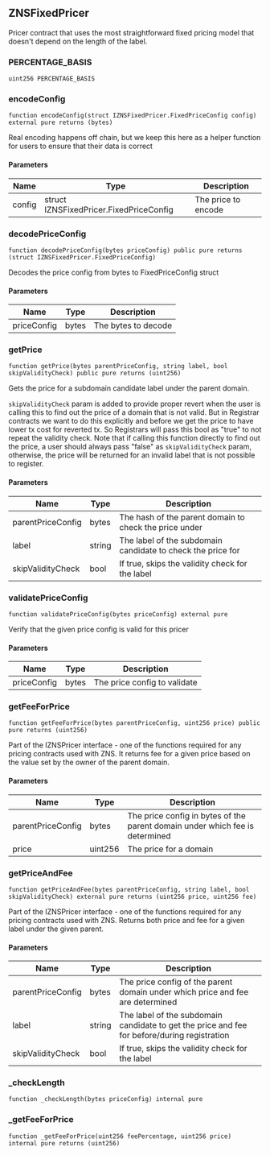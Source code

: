 ## ZNSFixedPricer

Pricer contract that uses the most straightforward fixed pricing model
that doesn't depend on the length of the label.

### PERCENTAGE_BASIS

```solidity
uint256 PERCENTAGE_BASIS
```

### encodeConfig

```solidity
function encodeConfig(struct IZNSFixedPricer.FixedPriceConfig config) external pure returns (bytes)
```

Real encoding happens off chain, but we keep this here as a
helper function for users to ensure that their data is correct

#### Parameters

| Name | Type | Description |
| ---- | ---- | ----------- |
| config | struct IZNSFixedPricer.FixedPriceConfig | The price to encode |

### decodePriceConfig

```solidity
function decodePriceConfig(bytes priceConfig) public pure returns (struct IZNSFixedPricer.FixedPriceConfig)
```

Decodes the price config from bytes to FixedPriceConfig struct

#### Parameters

| Name | Type | Description |
| ---- | ---- | ----------- |
| priceConfig | bytes | The bytes to decode |

### getPrice

```solidity
function getPrice(bytes parentPriceConfig, string label, bool skipValidityCheck) public pure returns (uint256)
```

Gets the price for a subdomain candidate label under the parent domain.

`skipValidityCheck` param is added to provide proper revert when the user is
calling this to find out the price of a domain that is not valid. But in Registrar contracts
we want to do this explicitly and before we get the price to have lower tx cost for reverted tx.
So Registrars will pass this bool as "true" to not repeat the validity check.
Note that if calling this function directly to find out the price, a user should always pass "false"
as `skipValidityCheck` param, otherwise, the price will be returned for an invalid label that is not
possible to register.

#### Parameters

| Name | Type | Description |
| ---- | ---- | ----------- |
| parentPriceConfig | bytes | The hash of the parent domain to check the price under |
| label | string | The label of the subdomain candidate to check the price for |
| skipValidityCheck | bool | If true, skips the validity check for the label |

### validatePriceConfig

```solidity
function validatePriceConfig(bytes priceConfig) external pure
```

Verify that the given price config is valid for this pricer

#### Parameters

| Name | Type | Description |
| ---- | ---- | ----------- |
| priceConfig | bytes | The price config to validate |

### getFeeForPrice

```solidity
function getFeeForPrice(bytes parentPriceConfig, uint256 price) public pure returns (uint256)
```

Part of the IZNSPricer interface - one of the functions required
for any pricing contracts used with ZNS. It returns fee for a given price
based on the value set by the owner of the parent domain.

#### Parameters

| Name | Type | Description |
| ---- | ---- | ----------- |
| parentPriceConfig | bytes | The price config in bytes of the parent domain under which fee is determined |
| price | uint256 | The price for a domain |

### getPriceAndFee

```solidity
function getPriceAndFee(bytes parentPriceConfig, string label, bool skipValidityCheck) external pure returns (uint256 price, uint256 fee)
```

Part of the IZNSPricer interface - one of the functions required
for any pricing contracts used with ZNS. Returns both price and fee for a given label
under the given parent.

#### Parameters

| Name | Type | Description |
| ---- | ---- | ----------- |
| parentPriceConfig | bytes | The price config of the parent domain under which price and fee are determined |
| label | string | The label of the subdomain candidate to get the price and fee for before/during registration |
| skipValidityCheck | bool | If true, skips the validity check for the label |

### _checkLength

```solidity
function _checkLength(bytes priceConfig) internal pure
```

### _getFeeForPrice

```solidity
function _getFeeForPrice(uint256 feePercentage, uint256 price) internal pure returns (uint256)
```

